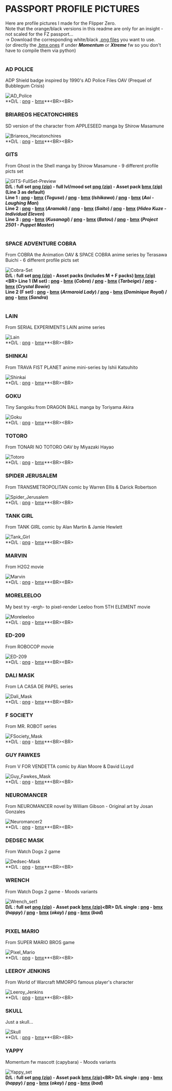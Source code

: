 # PASSPORT PROFILE PICTURES

Here are profile pictures I made for the Flipper Zero.<BR>
Note that the orange/black versions in this readme are only for an insight - not scaled for the FZ passport...<BR>
-> Download the corresponding white/black [.png files](https://github.com/Kuronons/FZ_graphics/tree/main/Passport%20profile%20pictures/Profile%20pictures%20(.png%20files%20-%2046x49px)) you want to use.<BR>
(or directly the [.bmx ones](https://github.com/Kuronons/FZ_graphics/tree/main/Passport%20profile%20pictures/Profile%20pictures%20(.bmx%20files%20-%2046x49px)) if under ***Momentum*** or ***Xtreme*** fw so you don't have to compile them via python)<BR><BR>

### AD POLICE
ADP Shield badge inspired by 1990's AD Police Files OAV (Prequel of Bubblegum Crisis)

![AD_Police](https://github.com/Kuronons/FZ_graphics/assets/110337784/d4fd1764-d5c8-4c40-81f5-408274aed110)<BR>
**D/L : [png](https://github.com/Kuronons/FZ_graphics/blob/main/Passport%20profile%20pictures/Profile%20pictures%20(.png%20files%20-%2046x49px)/AD_Police.png) - [bmx](https://github.com/Kuronons/FZ_graphics/blob/main/Passport%20profile%20pictures/Profile%20pictures%20(.bmx%20files%20-%2046x49px)/AD_Police.bmx)**<BR><BR>

### BRIAREOS HECATONCHIRES
SD version of the character from APPLESEED manga by Shirow Masamune

![Briareos_Hecatonchires](https://user-images.githubusercontent.com/110337784/193948936-6979e246-4f3f-40f2-8531-d28c6a34dc79.png)<BR>
**D/L : [png](https://github.com/Kuronons/FZ_graphics/blob/main/Passport%20profile%20pictures/Profile%20pictures%20(.png%20files%20-%2046x49px)/Briareos_Hecatonchires.png) - [bmx](https://github.com/Kuronons/FZ_graphics/blob/main/Passport%20profile%20pictures/Profile%20pictures%20(.bmx%20files%20-%2046x49px)/Briareos_Hecatonchires.bmx)**<BR><BR>

### GITS
From Ghost in the Shell manga by Shirow Masamune - 9 different profile picts set

![GITS-FullSet-Preview](https://github.com/Kuronons/FZ_graphics/assets/110337784/b66225ad-a7c4-493b-bbe6-1a1558e1b81f)<BR>
**D/L : full set [png (zip)](https://github.com/Kuronons/FZ_graphics/blob/main/Passport%20profile%20pictures/Profile%20pictures%20(.png%20files%20-%2046x49px)/GITS%20-%20Full%20Set%20(9x%20png).zip) - full lvl/mood set [png (zip)](https://github.com/Kuronons/FZ_graphics/blob/main/Passport%20profile%20pictures/Profile%20pictures%20(.png%20files%20-%2046x49px)/GITS%20-%20Full%20Set%20(LVL%20%26%20MOOD%20-%20x9%20png).zip) - Asset pack [bmx (zip)](https://github.com/Kuronons/FZ_graphics/blob/main/Passport%20profile%20pictures/Profile%20pictures%20(.bmx%20files%20-%2046x49px)/GITS%20-%20Asset%20pack%20(Passport%20%26%20Profile%20picts).zip) (Line 3 as default)<BR>
Line 1 : [png](https://github.com/Kuronons/FZ_graphics/blob/main/Passport%20profile%20pictures/Profile%20pictures%20(.png%20files%20-%2046x49px)/GITS-Togusa.png) - [bmx](https://github.com/Kuronons/FZ_graphics/blob/main/Passport%20profile%20pictures/Profile%20pictures%20(.bmx%20files%20-%2046x49px)/GITS-Togusa.bmx) (*Togusa*) / [png](https://github.com/Kuronons/FZ_graphics/blob/main/Passport%20profile%20pictures/Profile%20pictures%20(.png%20files%20-%2046x49px)/GITS-Ishikawa.png) - [bmx](https://github.com/Kuronons/FZ_graphics/blob/main/Passport%20profile%20pictures/Profile%20pictures%20(.bmx%20files%20-%2046x49px)/GITS-Ishikawa.bmx) (*Ishikawa*) / [png](https://github.com/Kuronons/FZ_graphics/blob/main/Passport%20profile%20pictures/Profile%20pictures%20(.png%20files%20-%2046x49px)/GITS-Aoi.png) - [bmx](https://github.com/Kuronons/FZ_graphics/blob/main/Passport%20profile%20pictures/Profile%20pictures%20(.bmx%20files%20-%2046x49px)/GITS-Aoi.bmx) (*Aoi - Laughing Man*)<BR>
Line 2 : [png](https://github.com/Kuronons/FZ_graphics/blob/main/Passport%20profile%20pictures/Profile%20pictures%20(.png%20files%20-%2046x49px)/GITS-Aramaki.png) - [bmx](https://github.com/Kuronons/FZ_graphics/blob/main/Passport%20profile%20pictures/Profile%20pictures%20(.bmx%20files%20-%2046x49px)/GITS-Aramaki.bmx) (*Aramaki*) / [png](https://github.com/Kuronons/FZ_graphics/blob/main/Passport%20profile%20pictures/Profile%20pictures%20(.png%20files%20-%2046x49px)/GITS-Saito.png) - [bmx](https://github.com/Kuronons/FZ_graphics/blob/main/Passport%20profile%20pictures/Profile%20pictures%20(.bmx%20files%20-%2046x49px)/GITS-Saito.bmx) (*Saito*) / [png](https://github.com/Kuronons/FZ_graphics/blob/main/Passport%20profile%20pictures/Profile%20pictures%20(.png%20files%20-%2046x49px)/GITS-Hideo%20Kuze.png) - [bmx](https://github.com/Kuronons/FZ_graphics/blob/main/Passport%20profile%20pictures/Profile%20pictures%20(.bmx%20files%20-%2046x49px)/GITS-Hideo%20Kuze.bmx) (*Hideo Kuze - Individual Eleven*)<BR>
Line 3 : [png](https://github.com/Kuronons/FZ_graphics/blob/main/Passport%20profile%20pictures/Profile%20pictures%20(.png%20files%20-%2046x49px)/GITS-Kusanagi.png) - [bmx](https://github.com/Kuronons/FZ_graphics/blob/main/Passport%20profile%20pictures/Profile%20pictures%20(.bmx%20files%20-%2046x49px)/GITS-Kusanagi.bmx) (*Kusanagi*) / [png](https://github.com/Kuronons/FZ_graphics/blob/main/Passport%20profile%20pictures/Profile%20pictures%20(.png%20files%20-%2046x49px)/GITS-Batou.png) - [bmx](https://github.com/Kuronons/FZ_graphics/blob/main/Passport%20profile%20pictures/Profile%20pictures%20(.bmx%20files%20-%2046x49px)/GITS-Batou.bmx) (*Batou*) / [png](https://github.com/Kuronons/FZ_graphics/blob/main/Passport%20profile%20pictures/Profile%20pictures%20(.png%20files%20-%2046x49px)/GITS-Project%202501.png) - [bmx](https://github.com/Kuronons/FZ_graphics/blob/main/Passport%20profile%20pictures/Profile%20pictures%20(.bmx%20files%20-%2046x49px)/GITS-Project%202501.bmx) (*Project 2501 - Puppet Master*)**<BR><BR>

### SPACE ADVENTURE COBRA
From COBRA the Animation OAV & SPACE COBRA anime series by Terasawa Buichi - 6 different profile picts set

![Cobra-Set](https://github.com/Kuronons/FZ_graphics/assets/110337784/b4fd184a-8bcf-46bb-ace8-968408186ac3)<BR>
**D/L : full set [png (zip)](https://github.com/Kuronons/FZ_graphics/blob/main/Passport%20profile%20pictures/Profile%20pictures%20(.png%20files%20-%2046x49px)/Space%20Cobra%20-%20Profile%20picts%20set%20(6x%20png).zip) - Asset packs (includes M + F packs) [bmx (zip)](https://github.com/Kuronons/FZ_graphics/blob/main/Passport%20profile%20pictures/Profile%20pictures%20(.bmx%20files%20-%2046x49px)/Space%20Cobra%20-%20Asset%20packs%20M%20%26%20F%20(bmx%20-%202x3%20profile%20picts).zip)<BR>
Line 1 (M set) : [png](https://github.com/Kuronons/FZ_graphics/blob/main/Passport%20profile%20pictures/Profile%20pictures%20(.png%20files%20-%2046x49px)/SC-Cobra.png) - [bmx](https://github.com/Kuronons/FZ_graphics/blob/main/Passport%20profile%20pictures/Profile%20pictures%20(.bmx%20files%20-%2046x49px)/SC-Cobra.bmx) (*Cobra*) / [png](https://github.com/Kuronons/FZ_graphics/blob/main/Passport%20profile%20pictures/Profile%20pictures%20(.png%20files%20-%2046x49px)/SC-Tarbeige.png) - [bmx](https://github.com/Kuronons/FZ_graphics/blob/main/Passport%20profile%20pictures/Profile%20pictures%20(.bmx%20files%20-%2046x49px)/SC-Tarbeige.bmx) (*Tarbeige*) / [png](https://github.com/Kuronons/FZ_graphics/blob/main/Passport%20profile%20pictures/Profile%20pictures%20(.png%20files%20-%2046x49px)/SC-Crystal_Bowie.png) - [bmx](https://github.com/Kuronons/FZ_graphics/blob/main/Passport%20profile%20pictures/Profile%20pictures%20(.bmx%20files%20-%2046x49px)/SC-Crystal_Bowie.bmx) (*Crystal Bowie*)<BR>
Line 2 (F set) : [png](https://github.com/Kuronons/FZ_graphics/blob/main/Passport%20profile%20pictures/Profile%20pictures%20(.png%20files%20-%2046x49px)/SC-Armaroid_Lady.png) - [bmx](https://github.com/Kuronons/FZ_graphics/blob/main/Passport%20profile%20pictures/Profile%20pictures%20(.bmx%20files%20-%2046x49px)/SC-Armaroid_Lady.bmx) (*Armaroid Lady*) / [png](https://github.com/Kuronons/FZ_graphics/blob/main/Passport%20profile%20pictures/Profile%20pictures%20(.png%20files%20-%2046x49px)/SC-Dominique%20Royal.png) - [bmx](https://github.com/Kuronons/FZ_graphics/blob/main/Passport%20profile%20pictures/Profile%20pictures%20(.bmx%20files%20-%2046x49px)/SC-Dominique%20Royal.bmx) (*Dominique Royal*) / [png](https://github.com/Kuronons/FZ_graphics/blob/main/Passport%20profile%20pictures/Profile%20pictures%20(.png%20files%20-%2046x49px)/SC-Sandra.png) - [bmx](https://github.com/Kuronons/FZ_graphics/blob/main/Passport%20profile%20pictures/Profile%20pictures%20(.bmx%20files%20-%2046x49px)/SC-Sandra.bmx) (*Sandra*)**<BR><BR>

### LAIN
From SERIAL EXPERIMENTS LAIN anime series

![Lain](https://user-images.githubusercontent.com/110337784/194618873-8e429a68-7cc8-45a5-8d5a-69b55f06a8b3.png)<BR>
**D/L : [png](https://github.com/Kuronons/FZ_graphics/blob/main/Passport%20profile%20pictures/Profile%20pictures%20(.png%20files%20-%2046x49px)/Lain.png) - [bmx](https://github.com/Kuronons/FZ_graphics/blob/main/Passport%20profile%20pictures/Profile%20pictures%20(.bmx%20files%20-%2046x49px)/Lain.bmx)**<BR><BR>

### SHINKAI
From TRAVA FIST PLANET anime mini-series by Ishii Katsuhito

![Shinkai](https://user-images.githubusercontent.com/110337784/194636842-44145565-79d9-42f5-8661-6f2feb135660.png)<BR>
**D/L : [png](https://github.com/Kuronons/FZ_graphics/blob/main/Passport%20profile%20pictures/Profile%20pictures%20(.png%20files%20-%2046x49px)/Shinkai.png) - [bmx](https://github.com/Kuronons/FZ_graphics/blob/main/Passport%20profile%20pictures/Profile%20pictures%20(.bmx%20files%20-%2046x49px)/Shinkai.bmx)**<BR><BR>

### GOKU
Tiny Sangoku from DRAGON BALL manga by Toriyama Akira

![Goku](https://user-images.githubusercontent.com/110337784/193949083-8ac66f47-0a30-4010-9644-b2ec3d67c236.png)<BR>
**D/L : [png](https://github.com/Kuronons/FZ_graphics/blob/main/Passport%20profile%20pictures/Profile%20pictures%20(.png%20files%20-%2046x49px)/Goku.png) - [bmx](https://github.com/Kuronons/FZ_graphics/blob/main/Passport%20profile%20pictures/Profile%20pictures%20(.bmx%20files%20-%2046x49px)/Goku.bmx)**<BR><BR>

### TOTORO
From TONARI NO TOTORO OAV by Miyazaki Hayao

![Totoro](https://user-images.githubusercontent.com/110337784/207148882-2dde2f99-3570-4e35-a3c7-6e1f23fb0e21.png)<BR>
**D/L : [png](https://github.com/Kuronons/FZ_graphics/blob/main/Passport%20profile%20pictures/Profile%20pictures%20(.png%20files%20-%2046x49px)/Totoro.png) - [bmx](https://github.com/Kuronons/FZ_graphics/blob/main/Passport%20profile%20pictures/Profile%20pictures%20(.bmx%20files%20-%2046x49px)/Totoro.bmx)**<BR><BR>

### SPIDER JERUSALEM
From TRANSMETROPOLITAN comic by Warren Ellis & Darick Robertson

![Spider_Jerusalem](https://user-images.githubusercontent.com/110337784/193949041-9fb2f0dc-2b26-439e-a212-016ab05ae9af.png)<BR>
**D/L : [png](https://github.com/Kuronons/FZ_graphics/blob/main/Passport%20profile%20pictures/Profile%20pictures%20(.png%20files%20-%2046x49px)/Spider_Jerusalem.png) - [bmx](https://github.com/Kuronons/FZ_graphics/blob/main/Passport%20profile%20pictures/Profile%20pictures%20(.bmx%20files%20-%2046x49px)/Spider_Jerusalem.bmx)**<BR><BR>

### TANK GIRL
From TANK GIRL comic by Alan Martin & Jamie Hewlett

![Tank_Girl](https://user-images.githubusercontent.com/110337784/193949056-b7383915-2ef1-479f-b849-a6ec2bbb6a9f.png)<BR>
**D/L : [png](https://github.com/Kuronons/FZ_graphics/blob/main/Passport%20profile%20pictures/Profile%20pictures%20(.png%20files%20-%2046x49px)/Tank_Girl.png) - [bmx](https://github.com/Kuronons/FZ_graphics/blob/main/Passport%20profile%20pictures/Profile%20pictures%20(.bmx%20files%20-%2046x49px)/Tank_Girl.bmx)**<BR><BR>

### MARVIN
From H2G2 movie

![Marvin](https://user-images.githubusercontent.com/110337784/193949006-d517edc0-2a58-4153-bc9e-94c7ca3214db.png)<BR>
**D/L : [png](https://github.com/Kuronons/FZ_graphics/blob/main/Passport%20profile%20pictures/Profile%20pictures%20(.png%20files%20-%2046x49px)/Marvin.png) - [bmx](https://github.com/Kuronons/FZ_graphics/blob/main/Passport%20profile%20pictures/Profile%20pictures%20(.bmx%20files%20-%2046x49px)/Marvin.bmx)**<BR><BR>

### MORELEELOO
My best try -ergh- to pixel-render Leeloo from 5TH ELEMENT movie

![Moreleeloo](https://user-images.githubusercontent.com/110337784/206856859-507ebb12-6603-47fb-bcc7-4a29412aba44.png)<BR>
**D/L : [png](https://github.com/Kuronons/FZ_graphics/blob/main/Passport%20profile%20pictures/Profile%20pictures%20(.png%20files%20-%2046x49px)/Moreleeloo.png) - [bmx](https://github.com/Kuronons/FZ_graphics/blob/main/Passport%20profile%20pictures/Profile%20pictures%20(.bmx%20files%20-%2046x49px)/Moreleeloo.bmx)**<BR><BR>

### ED-209
From ROBOCOP movie

![ED-209](https://user-images.githubusercontent.com/110337784/193949104-d04022bf-49d9-4fe2-9172-e161b37a59c5.png)<BR>
**D/L : [png](https://github.com/Kuronons/FZ_graphics/blob/main/Passport%20profile%20pictures/Profile%20pictures%20(.png%20files%20-%2046x49px)/ED-209.png) - [bmx](https://github.com/Kuronons/FZ_graphics/blob/main/Passport%20profile%20pictures/Profile%20pictures%20(.bmx%20files%20-%2046x49px)/ED-209.bmx)**<BR><BR>

### DALI MASK
From LA CASA DE PAPEL series

![Dali_Mask](https://user-images.githubusercontent.com/110337784/193948976-ff2cb480-9fb5-4217-8753-5c684401e4a3.png)<BR>
**D/L : [png](https://github.com/Kuronons/FZ_graphics/blob/main/Passport%20profile%20pictures/Profile%20pictures%20(.png%20files%20-%2046x49px)/Dali_Mask.png) - [bmx](https://github.com/Kuronons/FZ_graphics/blob/main/Passport%20profile%20pictures/Profile%20pictures%20(.bmx%20files%20-%2046x49px)/Dali_Mask.bmx)**<BR><BR>

### F SOCIETY
From MR. ROBOT series

![FSociety_Mask](https://user-images.githubusercontent.com/110337784/193948985-ea2a9308-add6-4c44-8d88-e7362298cd4c.png)<BR>
**D/L : [png](https://github.com/Kuronons/FZ_graphics/blob/main/Passport%20profile%20pictures/Profile%20pictures%20(.png%20files%20-%2046x49px)/FSociety_Mask.png) - [bmx](https://github.com/Kuronons/FZ_graphics/blob/main/Passport%20profile%20pictures/Profile%20pictures%20(.bmx%20files%20-%2046x49px)/FSociety_Mask.bmx)**<BR><BR>

### GUY FAWKES
From V FOR VENDETTA comic by Alan Moore & David LLoyd

![Guy_Fawkes_Mask](https://user-images.githubusercontent.com/110337784/193948997-5cc6986e-dee2-482f-b117-37a8303414e5.png)<BR>
**D/L : [png](https://github.com/Kuronons/FZ_graphics/blob/main/Passport%20profile%20pictures/Profile%20pictures%20(.png%20files%20-%2046x49px)/Guy_Fawkes_Mask.png) - [bmx](https://github.com/Kuronons/FZ_graphics/blob/main/Passport%20profile%20pictures/Profile%20pictures%20(.bmx%20files%20-%2046x49px)/Guy_Fawkes_Mask.bmx)**<BR><BR>

### NEUROMANCER
From NEUROMANCER novel by William Gibson - Original art by Josan Gonzales

![Neuromancer2](https://user-images.githubusercontent.com/110337784/205995156-b8813956-7d85-48e5-92d3-bd869bcc2f95.png)<BR>
**D/L : [png](https://github.com/Kuronons/FZ_graphics/blob/main/Passport%20profile%20pictures/Profile%20pictures%20(.png%20files%20-%2046x49px)/Neuromancer.png) - [bmx](https://github.com/Kuronons/FZ_graphics/blob/main/Passport%20profile%20pictures/Profile%20pictures%20(.bmx%20files%20-%2046x49px)/Neuromancer.bmx)**<BR><BR>

### DEDSEC MASK
From Watch Dogs 2 game

![Dedsec-Mask](https://github.com/Kuronons/FZ_graphics/assets/110337784/570b7f31-2d7c-47cb-bb2f-3724a95a23d1)<BR>
**D/L : [png](https://github.com/Kuronons/FZ_graphics/blob/main/Passport%20profile%20pictures/Profile%20pictures%20(.png%20files%20-%2046x49px)/Dedsec-Mask.png) - [bmx](https://github.com/Kuronons/FZ_graphics/blob/main/Passport%20profile%20pictures/Profile%20pictures%20(.bmx%20files%20-%2046x49px)/Dedsec-Mask.bmx)**<BR><BR>

### WRENCH
From Watch Dogs 2 game - Moods variants

![Wrench_set1](https://github.com/Kuronons/FZ_graphics/assets/110337784/e32f707e-0d6b-415f-b38f-e871bb7dd64a)<BR>
**D/L : full set [png (zip)](https://github.com/Kuronons/FZ_graphics/blob/main/Passport%20profile%20pictures/Profile%20pictures%20(.png%20files%20-%2046x49px)/Wrench%20-%20Profile%20picts%20set%20(3x%20png).zip) - Asset pack [bmx (zip)](https://github.com/Kuronons/FZ_graphics/blob/main/Passport%20profile%20pictures/Profile%20pictures%20(.bmx%20files%20-%2046x49px)/Wrench%20-%20Profile%20picts%20set%20(bmx).zip)<BR>
D/L single : [png](https://github.com/Kuronons/FZ_graphics/blob/main/Passport%20profile%20pictures/Profile%20pictures%20(.png%20files%20-%2046x49px)/Wrench_happy1_46x49.png) - [bmx](https://github.com/Kuronons/FZ_graphics/blob/main/Passport%20profile%20pictures/Profile%20pictures%20(.bmx%20files%20-%2046x49px)/Wrench_happy_46x49.bmx) (*happy*) / [png](https://github.com/Kuronons/FZ_graphics/blob/main/Passport%20profile%20pictures/Profile%20pictures%20(.png%20files%20-%2046x49px)/Wrench_okay1_46x49.png) - [bmx](https://github.com/Kuronons/FZ_graphics/blob/main/Passport%20profile%20pictures/Profile%20pictures%20(.bmx%20files%20-%2046x49px)/Wrench_okay_46x49.bmx) (*okay*) / [png](https://github.com/Kuronons/FZ_graphics/blob/main/Passport%20profile%20pictures/Profile%20pictures%20(.png%20files%20-%2046x49px)/Wrench_bad1_46x49.png) - [bmx](https://github.com/Kuronons/FZ_graphics/blob/main/Passport%20profile%20pictures/Profile%20pictures%20(.bmx%20files%20-%2046x49px)/Wrench_bad_46x49.bmx) (*bad*)**<BR><BR>

### PIXEL MARIO
From SUPER MARIO BROS game

![Pixel_Mario](https://user-images.githubusercontent.com/110337784/210186395-e9557be2-212c-4985-989b-2b327ab8b8b8.png)<BR>
**D/L : [png](https://github.com/Kuronons/FZ_graphics/blob/main/Passport%20profile%20pictures/Profile%20pictures%20(.png%20files%20-%2046x49px)/Pixel_Mario.png) - [bmx](https://github.com/Kuronons/FZ_graphics/blob/main/Passport%20profile%20pictures/Profile%20pictures%20(.bmx%20files%20-%2046x49px)/Pixel_Mario.bmx)**<BR><BR>

### LEEROY JENKINS
From World of Warcraft MMORPG famous player's character

![Leeroy_Jenkins](https://github.com/Kuronons/FZ_graphics/assets/110337784/46066739-2835-4643-b707-5cdcace02be1)<BR>
**D/L : [png](https://github.com/Kuronons/FZ_graphics/blob/main/Passport%20profile%20pictures/Profile%20pictures%20(.png%20files%20-%2046x49px)/Leeroy_Jenkins.png) - [bmx](https://github.com/Kuronons/FZ_graphics/blob/main/Passport%20profile%20pictures/Profile%20pictures%20(.bmx%20files%20-%2046x49px)/Leeroy_Jenkins.bmx)**<BR><BR>

### SKULL
Just a skull...

![Skull](https://user-images.githubusercontent.com/110337784/230978303-9e193e3a-4fe0-4ff5-aed2-0341c78fe179.png)<BR>
**D/L : [png](https://github.com/Kuronons/FZ_graphics/blob/main/Passport%20profile%20pictures/Profile%20pictures%20(.png%20files%20-%2046x49px)/Skull.png) - [bmx](https://github.com/Kuronons/FZ_graphics/blob/main/Passport%20profile%20pictures/Profile%20pictures%20(.bmx%20files%20-%2046x49px)/Skull.bmx)**<BR><BR>

### YAPPY
Momentum fw mascott (capybara) - Moods variants

![Yappy_set](https://github.com/Kuronons/FZ_graphics/assets/110337784/feeb0ce8-45f0-4177-bd19-0658201ce7c2)<BR>
**D/L : full set [png (zip)](https://github.com/Kuronons/FZ_graphics/blob/main/Passport%20profile%20pictures/Profile%20pictures%20(.png%20files%20-%2046x49px)/Yappy%20-%20Profile%20picts%20set%20(3x%20png).zip) - Asset pack [bmx (zip)](https://github.com/Kuronons/FZ_graphics/blob/main/Passport%20profile%20pictures/Profile%20pictures%20(.bmx%20files%20-%2046x49px)/Yappy%20-%20Profile%20picts%20set%20(bmx).zip)<BR>
D/L single : [png](https://github.com/Kuronons/FZ_graphics/blob/main/Passport%20profile%20pictures/Profile%20pictures%20(.png%20files%20-%2046x49px)/Yappy_happy_46x49.png) - [bmx](https://github.com/Kuronons/FZ_graphics/blob/main/Passport%20profile%20pictures/Profile%20pictures%20(.bmx%20files%20-%2046x49px)/Yappy_happy_46x49.bmx) (*happy*) / [png](https://github.com/Kuronons/FZ_graphics/blob/main/Passport%20profile%20pictures/Profile%20pictures%20(.png%20files%20-%2046x49px)/Yappy_okay_46x49.png) - [bmx](https://github.com/Kuronons/FZ_graphics/blob/main/Passport%20profile%20pictures/Profile%20pictures%20(.bmx%20files%20-%2046x49px)/Yappy_okay_46x49.bmx) (*okay*) / [png](https://github.com/Kuronons/FZ_graphics/blob/main/Passport%20profile%20pictures/Profile%20pictures%20(.png%20files%20-%2046x49px)/Yappy_bad_46x49.png) - [bmx](https://github.com/Kuronons/FZ_graphics/blob/main/Passport%20profile%20pictures/Profile%20pictures%20(.bmx%20files%20-%2046x49px)/Yappy_bad_46x49.bmx) (*bad*)**<BR><BR>
